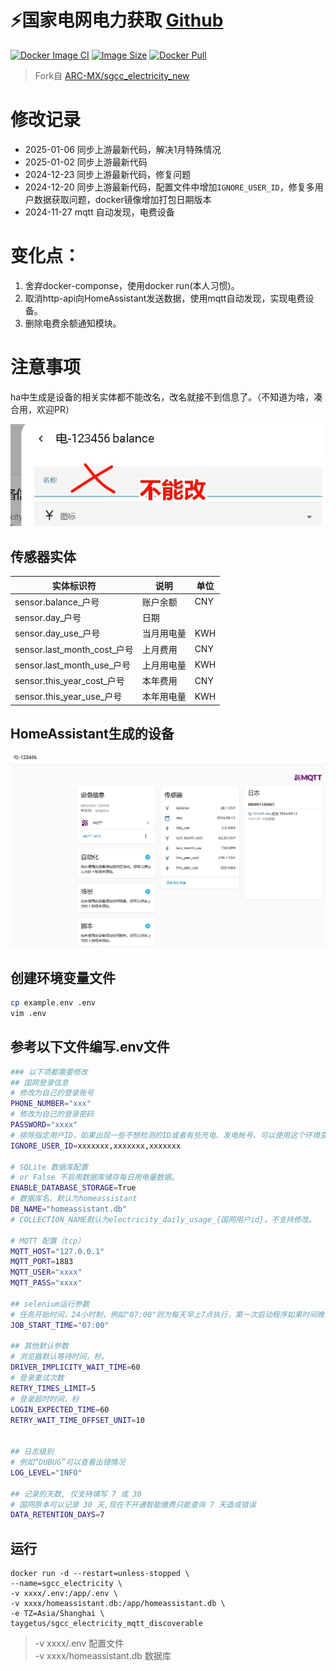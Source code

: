 # ⚡️国家电网电力获取 [Github](https://github.com/Taygetus/sgcc_electricity_mqtt_discoverable)
[![Docker Image CI](https://github.com/Taygetus/sgcc_electricity_mqtt_discoverable/actions/workflows/docker-image.yml/badge.svg)](https://github.com/Taygetus/sgcc_electricity_mqtt_discoverable/actions/workflows/docker-image.yml)
[![Image Size](https://img.shields.io/docker/image-size/taygetus/sgcc_electricity_mqtt_discoverable)](https://hub.docker.com/r/taygetus/sgcc_electricity_mqtt_discoverable)
[![Docker Pull](https://img.shields.io/docker/pulls/taygetus/sgcc_electricity_mqtt_discoverable?color=%2348BB78&logo=docker&label=pulls)](https://hub.docker.com/r/taygetus/sgcc_electricity_mqtt_discoverable)

> Fork自 [ARC-MX/sgcc_electricity_new](https://github.com/ARC-MX/sgcc_electricity_new)

# 修改记录

- 2025-01-06 同步上游最新代码，解决1月特殊情况
- 2025-01-02 同步上游最新代码
- 2024-12-23 同步上游最新代码，修复问题
- 2024-12-20 同步上游最新代码，配置文件中增加`IGNORE_USER_ID`，修复多用户数据获取问题，docker镜像增加打包日期版本
- 2024-11-27 mqtt 自动发现，电费设备

# 变化点：
1. 舍弃docker-componse，使用docker run(本人习惯)。
2. 取消http-api向HomeAssistant发送数据，使用mqtt自动发现，实现电费设备。
3. 删除电费余额通知模块。

# 注意事项

ha中生成是设备的相关实体都不能改名，改名就接不到信息了。（不知道为啥，凑合用，欢迎PR）

![](assets/dont_change_name.jpg)

## 传感器实体
| 实体标识符                   | 说明       | 单位 |
| -------------------------- | ----------| ---- |
| sensor.balance_户号         | 账户余额   | CNY  |
| sensor.day_户号             | 日期       |      |
| sensor.day_use_户号         | 当月用电量 | KWH  |
| sensor.last_month_cost_户号 | 上月费用   | CNY  |
| sensor.last_month_use_户号  | 上月用电量 | KWH  |
| sensor.this_year_cost_户号  | 本年费用   | CNY  |
| sensor.this_year_use_户号   | 本年用电量 | KWH  |

## HomeAssistant生成的设备

![](assets/device.jpg)


## 创建环境变量文件

```bash
cp example.env .env
vim .env
```

## 参考以下文件编写.env文件

```bash
### 以下项都需要修改
## 国网登录信息
# 修改为自己的登录账号
PHONE_NUMBER="xxx" 
# 修改为自己的登录密码
PASSWORD="xxxx"
# 排除指定用户ID，如果出现一些不想检测的ID或者有些充电、发电帐号、可以使用这个环境变量，如果有多个就用","分隔，","之间不要有空格
IGNORE_USER_ID=xxxxxxx,xxxxxxx,xxxxxxx

# SQLite 数据库配置
# or False 不启用数据库储存每日用电量数据。
ENABLE_DATABASE_STORAGE=True
# 数据库名，默认为homeassistant
DB_NAME="homeassistant.db"
# COLLECTION_NAME默认为electricity_daily_usage_{国网用户id}，不支持修改。

# MQTT 配置（tcp）
MQTT_HOST="127.0.0.1"
MQTT_PORT=1883
MQTT_USER="xxxx"
MQTT_PASS="xxxx"

## selenium运行参数
# 任务开始时间，24小时制，例如"07:00"则为每天早上7点执行，第一次启动程序如果时间晚于早上7点则会立即执行一次，每隔12小时执行一次。
JOB_START_TIME="07:00"

## 其他默认参数
# 浏览器默认等待时间，秒。
DRIVER_IMPLICITY_WAIT_TIME=60
# 登录重试次数
RETRY_TIMES_LIMIT=5
# 登录超时时间，秒
LOGIN_EXPECTED_TIME=60
RETRY_WAIT_TIME_OFFSET_UNIT=10


## 日志级别
# 例如“DUBUG”可以查看出错情况
LOG_LEVEL="INFO"

## 记录的天数, 仅支持填写 7 或 30
# 国网原本可以记录 30 天,现在不开通智能缴费只能查询 7 天造成错误
DATA_RETENTION_DAYS=7
```

## 运行
```shell
docker run -d --restart=unless-stopped \
--name=sgcc_electricity \
-v xxxx/.env:/app/.env \
-v xxxx/homeassistant.db:/app/homeassistant.db \
-e TZ=Asia/Shanghai \
taygetus/sgcc_electricity_mqtt_discoverable
```
> -v xxxx/.env   配置文件</br>-v xxxx/homeassistant.db    数据库
